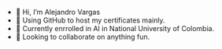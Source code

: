 - 👋 Hi, I’m Alejandro Vargas
- 👀 Using GitHub to host my certificates mainly.
- 🌱 Currently enrrolled in AI in National University of Colombia.
- 💞️ Looking to collaborate on anything fun.

